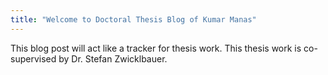```yaml
---
title: "Welcome to Doctoral Thesis Blog of Kumar Manas"
---
```


This blog post will act like a tracker for thesis work. This thesis work is co-supervised by Dr. Stefan Zwicklbauer.

